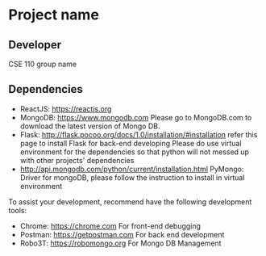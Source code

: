 # Project name
## Developer
CSE 110 group name

## Dependencies
* ReactJS: https://reactjs.org
* MongoDB: https://www.mongodb.com Please go to MongoDB.com to download the latest version of Mongo DB.
* Flask: http://flask.pocoo.org/docs/1.0/installation/#installation refer this page to install Flask for back-end developing
  Please do use virtual environment for the dependencies so that python will not messed up with other projects' dependencies
* http://api.mongodb.com/python/current/installation.html PyMongo: Driver for mongoDB, please follow the instruction to
  install in virtual environment

To assist your development, recommend have the following development tools:

* Chrome: https://chrome.com For front-end debugging
* Postman: https://getpostman.com For back end development
* Robo3T: https://robomongo.org For Mongo DB Management
